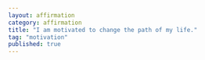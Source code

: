 ```yaml
---
layout: affirmation  
category: affirmation  
title: "I am motivated to change the path of my life."  
tag: "motivation"
published: true
---
```


